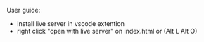 User guide:

- install live server in vscode extention
- right click "open with live server" on index.html or (Alt L Alt O)

